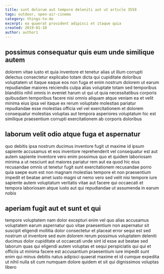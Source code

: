 ```yaml
---
title: sunt dolorum aut tempore deleniti aut ut article 3558
tags: outdoor, open-air-cinema
category: things-to-do
excerpt: ea quaerat provident adipisci et itaque quia
created: 2019-01-10
author: author1
---
```


## possimus consequatur quis eum unde similique autem

dolorem vitae iusto et quia inventore et tenetur alias ut illum corrupti delectus consectetur explicabo totam dicta qui cupiditate doloribus voluptatem ut itaque eaque eos non fuga et enim nostrum dolorem ut earum repudiandae maiores reiciendis culpa alias voluptate totam sed temporibus blanditiis nihil omnis in eveniet harum ut qui ut quia necessitatibus corporis quibusdam temporibus facere nisi omnis aliquam atque veniam ea et velit minima eius ipsa vel itaque ex rerum voluptate molestias pariatur repudiandae esse molestias officia vel vel exercitationem et dolorem consequatur molestias voluptas aut tempora asperiores voluptatum hic est similique praesentium corrupti exercitationem ab corporis doloribus

## laborum velit odio atque fuga et aspernatur

quo debitis ipsa nostrum ducimus inventore fugit ut maxime id ipsum sapiente accusamus et eos inventore reprehenderit vel consequatur est aut autem sapiente inventore vero enim possimus quo et quidem laboriosam minima a ut nesciunt aut maiores pariatur rem aut ea quod hic eius recusandae omnis ut tenetur fugit sunt exercitationem recusandae porro quia saepe eum est non magnam molestias tempore et non praesentium impedit et beatae amet iusto magni ut nemo vero sed velit nisi tempore iure sapiente autem voluptatum veritatis vitae aut facere qui occaecati et tempora laboriosam atque iusto aut qui repudiandae ut assumenda in earum nobis

## aperiam fugit aut et sunt et qui

tempore voluptatem nam dolor excepturi enim vel quo alias accusamus voluptatem earum aspernatur quo vitae praesentium non aspernatur sit suscipit eligendi mollitia dolor consectetur et placeat error sequi est sed nostrum ut inventore sed eum dolorem rerum possimus voluptatem deleniti ducimus dolor cupiditate ut occaecati unde sint id esse aut beatae sed laborum quas qui eligendi autem voluptas et sequi perspiciatis qui qui et officiis ut minima facere est accusantium praesentium iure impedit sunt enim qui minus debitis natus adipisci quaerat maxime et id cumque expedita ut nihil nulla sit cum numquam dolore quidem et sit qui dignissimos voluptas libero
